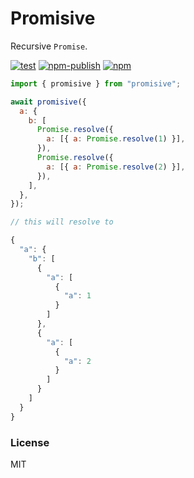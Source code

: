 # Promisive

Recursive `Promise`.

[![test](https://github.com/seanghay/promisive/actions/workflows/test.yml/badge.svg)](https://github.com/seanghay/promisive/actions/workflows/test.yml)
[![npm-publish](https://github.com/seanghay/promisive/actions/workflows/npm-publish.yml/badge.svg)](https://github.com/seanghay/promisive/actions/workflows/npm-publish.yml)
[![npm](https://shields.io/npm/v/promisive)](https://npm.im/promisive)

```js
import { promisive } from "promisive";

await promisive({
  a: {
    b: [
      Promise.resolve({
        a: [{ a: Promise.resolve(1) }],
      }),
      Promise.resolve({
        a: [{ a: Promise.resolve(2) }],
      }),
    ],
  },
});

// this will resolve to

{
  "a": {
    "b": [
      {
        "a": [
          {
            "a": 1
          }
        ]
      },
      {
        "a": [
          {
            "a": 2
          }
        ]
      }
    ]
  }
}
```

### License

MIT

